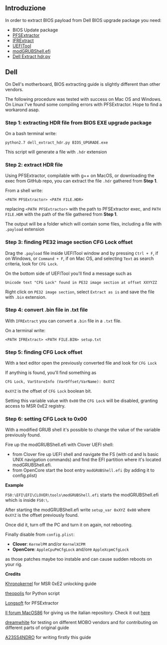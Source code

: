 ## Introduzione

In order to extract BIOS payload from Dell BIOS upgrade package you need:

- BIOS Update package
- [PFSExtractor](https://github.com/LongSoft/PFSExtractor)
- [IFRExtract](https://github.com/LongSoft/Universal-IFR-Extractor)
- [UEFITool](https://github.com/LongSoft/UEFITool)
- [modGRUBShell.efi](https://github.com/datasone/grub-mod-setup_var/releases)
- [Dell Extract hdr.py](https://github.com/theopolis/uefi-firmware-parser/blob/master/scripts/contrib/dell_extract_hdr.py)


## Dell

On Dell's motherboard, BIOS extracting guide is slightly different than other vendors. 

The following procedure was tested with success on Mac OS and Windows. On Linux I've found some compiling errors with PFSExtractor. Hope to find a workarond asap.

### Step 1: extracting HDR file from BIOS EXE upgrade package

On a bash terminal write: 

`python2.7 dell_extract_hdr.py BIOS_UPGRADE.exe`

This script will generate a file with `.hdr` extension

### Step 2: extract HDR file

Using PFSExtractor, compilable with g++ on MacOS, or downloading the exec from GitHub repo, you can extract the file `.hdr` gathered from **Step 1**.

From a shell write:

`<PATH PFSExtractor> <PATH FILE.HDR>`

replacing `<PATH PFSExtractor>` with the path to PFSExtractor exec, and `PATH FILE.HDR` with the path of the file gathered from **Step 1**.

The output will be a folder which will contain some files, including a file with `.payload` extension

### Step 3: finding PE32 image section CFG Lock offset

Drag the `.payload` file inside UEFITool window and by pressing `Ctrl + F`, if on Windows, or `Command + F`, if on Mac OS, and selecting `Text` as search criteria, look for `CFG Lock`.

On the bottom side of UEFITool you'll find a message such as 

`Unicode text "CFG Lock" found in PE32 image section at offset XXYYZZ`

Right click on `PE32 image section`, select `Extract as is` and save the file with `.bin` extension.

### Step 4: convert .bin file in .txt file

With `IFRExtract` you can convert a `.bin` file in a  `.txt` file. 

On a terminal write: 

`<PATH IFRExtract> <PATH FILE.BIN> setup.txt`

### Step 5: finding CFG Lock offset 

With a text editor open the previously converted file and look for `CFG Lock`

If anything is found, you'll find something as

`CFG Lock, VarStoreInfo (VarOffset/VarName): 0xXYZ`

`0xXYZ` is the offset of  `CFG Lock` boolean bit.

Setting this variable value with `0x00` the `CFG Lock` will be disabled, granting access to MSR 0xE2 registry.

### Step 6: setting CFG Lock to 0x00

With a modified GRUB shell it's possible to change the value of the variable previously found.

Fire up the modGRUBShell.efi with Clover UEFI shell:

- from Clover fire up UEFI shell and navigate the FS (with cd and ls basic UNIX navigation commands) and find the EFI partition where it's located modGRUBShell.efi.
- from OpenCore start the boot entry `modGRUBShell.efi` (by adding it to config.plist)

**Example**

`FS0:\EFI\EFI\CLOVER\tools\modGRUBShell.efi` starts the modGRUBShell.efi which is inside `FS0:\`. 

After starting the modGRUBShell.efi write
`setup_var 0xXYZ 0x00` where `0xXYZ` is the offset previously found.

Once did it, turn off the PC and turn it on again, not rebooting.

Finally disable from `config.plist`:

- **Clover**: `KernelPM` and/or `KernelXCPM`
- **OpenCore**: `AppleCpuPmCfgLock` and/ore `AppleXcpmCfgLock`

as those patches maybe too instable and can cause sudden reboots on your rig.

**Credits**

[Khronokernel](https://khronokernel-2.gitbook.io/opencore-vanilla-desktop-guide/extras/msr-lock) for MSR 0xE2 unlocking guide

[theopolis](https://github.com/theopolis) for Python script

[Longsoft](https://github.com/Longsoft) for PFSExtractor

[Il forum MacOS86](https://macos86.it) for giving us the italian repository. Check it out [here](https://macos86.github.io/Estrazione-BIOS-da-exe/)

[dreamwhite](https://github.com/dreamwhite) for testing on different MOBO vendors and for contributing on different parts of original guide

[A23SS4NDRO](https://www.macos86.it/profile/996-a23ss4ndro/) for writing firstly this guide



